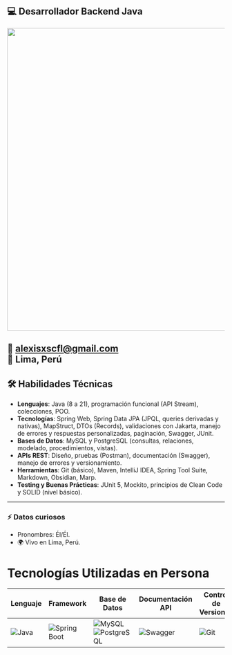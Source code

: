## 💻 Desarrollador Backend Java
<p align="center">
  <img src="https://i.pinimg.com/originals/ef/22/58/ef225816f24fc1eef530dbd5c5a14f43.gif" width="700px" />
</p>

📧 alexisxscfl@gmail.com  
📍 Lima, Perú  
---

## 🛠️ Habilidades Técnicas

- **Lenguajes**: Java (8 a 21), programación funcional (API Stream), colecciones, POO.
- **Tecnologías**: Spring Web, Spring Data JPA (JPQL, queries derivadas y nativas), MapStruct, DTOs (Records), validaciones con Jakarta, manejo de errores y respuestas personalizadas, paginación, Swagger, JUnit.
- **Bases de Datos**: MySQL y PostgreSQL (consultas, relaciones, modelado, procedimientos, vistas).
- **APIs REST**: Diseño, pruebas (Postman), documentación (Swagger), manejo de errores y versionamiento.
- **Herramientas**: Git (básico), Maven, IntelliJ IDEA, Spring Tool Suite, Markdown, Obsidian, Marp.
- **Testing y Buenas Prácticas**: JUnit 5, Mockito, principios de Clean Code y SOLID (nivel básico).

---
### ⚡ Datos curiosos
-  Pronombres: Él/Él.
- 🌍 Vivo en Lima, Perú.
# Tecnologías Utilizadas en Persona
| Lenguaje | Framework | Base de Datos | Documentación API | Control de Versiones 
|----------|-----------|---------------|-------------------|----------------------|
| ![Java](https://img.shields.io/badge/Java-ED8B00?style=for-the-badge&logo=java&logoColor=white) | ![Spring Boot](https://img.shields.io/badge/Spring%20Boot-6DB33F?style=for-the-badge&logo=spring&logoColor=white) | ![MySQL](https://img.shields.io/badge/MySQL-4479A1?style=for-the-badge&logo=mysql&logoColor=white) <br> ![PostgreSQL](https://img.shields.io/badge/PostgreSQL-316192?style=for-the-badge&logo=postgresql&logoColor=white) | ![Swagger](https://img.shields.io/badge/Swagger-85EA2D?style=for-the-badge&logo=swagger&logoColor=black) | ![Git](https://img.shields.io/badge/Git-F05032?style=for-the-badge&logo=git&logoColor=white) | 



<!---
Alexisfllv/Alexisfllv is a ✨ special ✨ repository because its `README.md` (this file) appears on your GitHub profile.
--->
